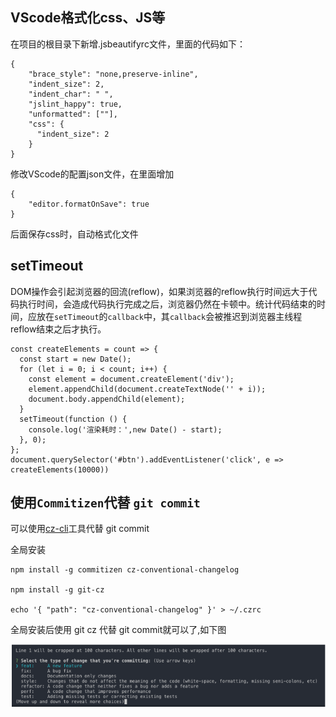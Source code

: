 ## VScode格式化css、JS等
在项目的根目录下新增.jsbeautifyrc文件，里面的代码如下：
```
{
    "brace_style": "none,preserve-inline",
    "indent_size": 2,
    "indent_char": " ",
    "jslint_happy": true,
    "unformatted": [""],
    "css": {
      "indent_size": 2
    }
}
```
修改VScode的配置json文件，在里面增加
```
{
    "editor.formatOnSave": true
}
```
后面保存css时，自动格式化文件

## setTimeout
DOM操作会引起浏览器的回流(reflow)，如果浏览器的reflow执行时间远大于代码执行时间，会造成代码执行完成之后，浏览器仍然在卡顿中。统计代码结束的时间，应放在`setTimeout`的`callback`中，其`callback`会被推迟到浏览器主线程reflow结束之后才执行。
```
const createElements = count => {
  const start = new Date();
  for (let i = 0; i < count; i++) {
    const element = document.createElement('div');
    element.appendChild(document.createTextNode('' + i));
    document.body.appendChild(element);
  }
  setTimeout(function () {
    console.log('渲染耗时：',new Date() - start);
  }, 0);
};
document.querySelector('#btn').addEventListener('click', e => createElements(10000))
```

## 使用`Commitizen`代替 `git commit`
可以使用[cz-cli](https://github.com/commitizen/cz-cli)工具代替 git commit

全局安装
```
npm install -g commitizen cz-conventional-changelog

npm install -g git-cz

echo '{ "path": "cz-conventional-changelog" }' > ~/.czrc
```
全局安装后使用 git cz 代替 git commit就可以了,如下图

![git](./img/git.png)